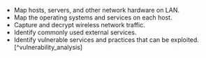
  * Map hosts, servers, and other network hardware on LAN.
  * Map the operating systems and services on each host.
  * Capture and decrypt wireless network traffic.
  * Identify commonly used external services.
  * Identify vulnerable services and practices that can be exploited.[^vulnerability_analysis]

